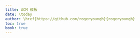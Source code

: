 ```yaml
---
title: ACM 模板
date: \today
author: \href{https://github.com/rogeryoungh}{rogeryoungh}
toc: true
book: true
---
```

